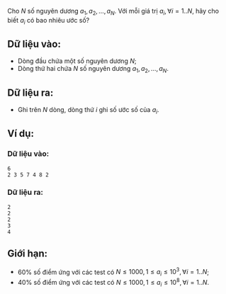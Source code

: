Cho $N$ số nguyên dương $a_1,a_2,…,a_N$. Với mỗi giá trị $a_i, ∀i=1..N$, hãy cho biết $a_i$ có bao nhiêu ước số?

## Dữ liệu vào:
- Dòng đầu chứa một số nguyên dương $N$;
- Dòng thứ hai chứa $N$ số nguyên dương $a_1,a_2,…,a_N$.

## Dữ liệu ra:
- Ghi trên $N$ dòng, dòng thứ $i$ ghi số ước số của $a_i$.

## Ví dụ:
### Dữ liệu vào:
```
6
2 3 5 7 4 8	2
```

### Dữ liệu ra:
```
2
2
2
3
4
```

## Giới hạn:
- $60\%$ số điểm ứng với các test có $N≤1000,1≤a_i≤10^3, ∀i=1..N$;
- $40\%$ số điểm ứng với các test có $N≤1000,1≤a_i≤10^8, ∀i=1..N$.